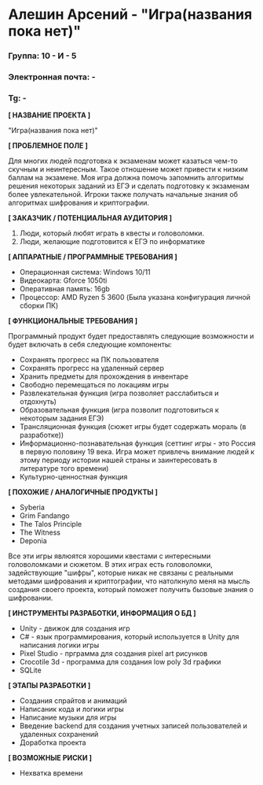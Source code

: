# Алешин Арсений - "Игра(названия пока нет)"

### Группа: 10 - И - 5
### Электронная почта: -
### Tg: -

**[ НАЗВАНИЕ ПРОЕКТА ]**

"Игра(названия пока нет)"

**[ ПРОБЛЕМНОЕ ПОЛЕ ]**

Для многих людей подготовка к экзаменам может казаться чем-то скучным и неинтересным. Такое отношение может привести к низким баллам на экзамене. Моя игра должна помочь запомнить алгоритмы решения некоторых заданий из ЕГЭ и сделать подготовку к экзаменам более увлекательной. Игроки также получать начальные знания об алгоритмах шифрования и криптографии.

**[ ЗАКАЗЧИК / ПОТЕНЦИАЛЬНАЯ АУДИТОРИЯ ]**

 1) Люди, который любят играть в квесты и головоломки.
 2) Люди, желающие подготовится к ЕГЭ по информатике

**[ АППАРАТНЫЕ / ПРОГРАММНЫЕ ТРЕБОВАНИЯ ]** 

* Операционная система: Windows 10/11
* Видеокарта: Gforce 1050ti
* Оперативная память: 16gb
* Процессор: AMD Ryzen 5 3600
(Была указана конфигурация личной сборки ПК)

**[ ФУНКЦИОНАЛЬНЫЕ ТРЕБОВАНИЯ ]**

  Программный продукт будет предоставлять следующие возможности и будет включать в себя следующие компоненты:
* Сохранять прогресс на ПК пользователя
* Сохранять прогресс на удаленный сервер
* Хранить предметы для прохождения в инвентаре
* Свободно перемещаться по локациям игры
* Развлекательная функция (игра позволяет расслабиться и отдохнуть) 
* Образовательная функция (игра позволит подготовиться к некоторым задания ЕГЭ)
* Трансляционная функция (сюжет игры будет содержать мораль (в разработке))
* Информационно-познавательная функция (сеттинг игры - это Россия в первую половину 19 века. Игра может привлечь внимание людей к этому периоду истории нашей страны и заинтересовать в литературе того времени)
* Культурно-ценностная функция 

**[ ПОХОЖИЕ / АНАЛОГИЧНЫЕ ПРОДУКТЫ ]**

* Syberia
* Grim Fandango
* The Talos Principle 
* The Witness
* Deponia

Все эти игры явлюятся хорошими квестами с интересными головоломками и сюжетом. В этих играх есть головоломки, задействующие "шифры", которые никак не связаны с реальными методами шифрования и криптографии, что натолкнуло меня на мысль создания своего проекта, который поможет получить бызовые знания о шифровании. 

**[ ИНСТРУМЕНТЫ РАЗРАБОТКИ, ИНФОРМАЦИЯ О БД ]**

*	Unity - движок для создания игр
*	C# - язык программирования, который используется в Unity для написания логики игры
*	Pixel Studio - прграмма для создания pixel art рисунков
*	Crocotile 3d - программа для создания low poly 3d графики
* SQLite

**[ ЭТАПЫ РАЗРАБОТКИ ]**

* Создания спрайтов и анимаций
* Написаник кода и логики игры
* Написание музыки для игры
* Введение backend для создания учетных записей пользователей и удаленных сохранений
* Доработка проекта

**[ ВОЗМОЖНЫЕ РИСКИ ]**

* Нехватка времени
